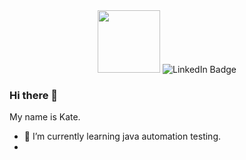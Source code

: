 <div id="header" align="center">
  <img src="https://media.giphy.com/media/SHjOSDkKZ18qOHA5B5/giphy.gif"  width="100"/>
  <img src="https://img.shields.io/badge/LinkedIn-blue?style=for-the-badge&logo=linkedin&logoColor=white" alt="LinkedIn Badge"/>
</div>

  

### Hi there 👋
My name is Kate.
- 🌱 I’m currently learning java automation testing. 
- 
